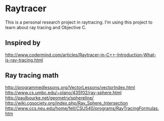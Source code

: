 Raytracer
=========

This is a personal research project in raytracing. I'm using this project to
learn about ray tracing and Objective C.

Inspired by
-----------
http://www.codermind.com/articles/Raytracer-in-C++-Introduction-What-is-ray-tracing.html

Ray tracing math
----------------
http://programmedlessons.org/VectorLessons/vectorIndex.html
http://www.cs.umbc.edu/~olano/435f02/ray-sphere.html
http://paulbourke.net/geometry/sphereline/
http://wiki.cgsociety.org/index.php/Ray_Sphere_Intersection
http://www.ccs.neu.edu/home/fell/CSU540/programs/RayTracingFormulas.htm